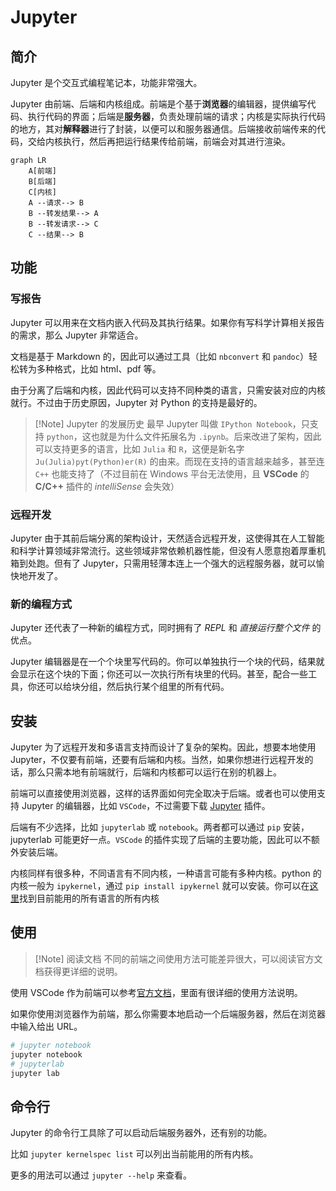 # Jupyter
<!-- TODO 需要大改 -->
## 简介

Jupyter 是个交互式编程笔记本，功能非常强大。

Jupyter 由前端、后端和内核组成。前端是个基于**浏览器**的编辑器，提供编写代码、执行代码的界面；后端是**服务器**，负责处理前端的请求；内核是实际执行代码的地方，其对**解释器**进行了封装，以便可以和服务器通信。后端接收前端传来的代码，交给内核执行，然后再把运行结果传给前端，前端会对其进行渲染。

```mermaid
graph LR
    A[前端]
    B[后端]
    C[内核]
    A --请求--> B
    B --转发结果--> A
    B --转发请求--> C
    C --结果--> B
```

## 功能

### 写报告

Jupyter 可以用来在文档内嵌入代码及其执行结果。如果你有写科学计算相关报告的需求，那么 Jupyter 非常适合。

文档是基于 Markdown 的，因此可以通过工具（比如 `nbconvert` 和 `pandoc`）轻松转为多种格式，比如 html、pdf 等。

由于分离了后端和内核，因此代码可以支持不同种类的语言，只需安装对应的内核就行。不过由于历史原因，Jupyter 对 Python 的支持是最好的。

> [!Note] Jupyter 的发展历史
> 最早 Jupyter 叫做 `IPython Notebook`，只支持 `python`，这也就是为什么文件拓展名为 `.ipynb`。后来改进了架构，因此可以支持更多的语言，比如 `Julia` 和 `R`，这便是新名字 `Ju(Julia)pyt(Python)er(R)` 的由来。而现在支持的语言越来越多，甚至连 `C++` 也能支持了（不过目前在 Windows 平台无法使用，且 **VSCode** 的 **C/C++** 插件的 *intelliSense* 会失效）

### 远程开发

Jupyter 由于其前后端分离的架构设计，天然适合远程开发，这使得其在人工智能和科学计算领域非常流行。这些领域非常依赖机器性能，但没有人愿意抱着厚重机箱到处跑。但有了 Jupyter，只需用轻薄本连上一个强大的远程服务器，就可以愉快地开发了。

### 新的编程方式

Jupyter 还代表了一种新的编程方式，同时拥有了 *REPL* 和 *直接运行整个文件* 的优点。

Jupyter 编辑器是在一个个块里写代码的。你可以单独执行一个块的代码，结果就会显示在这个块的下面；你还可以一次执行所有块里的代码。甚至，配合一些工具，你还可以给块分组，然后执行某个组里的所有代码。

## 安装

Jupyter 为了远程开发和多语言支持而设计了复杂的架构。因此，想要本地使用 Jupyter，不仅要有前端，还要有后端和内核。当然，如果你想进行远程开发的话，那么只需本地有前端就行，后端和内核都可以运行在别的机器上。

前端可以直接使用浏览器，这样的话界面如何完全取决于后端。或者也可以使用支持 Jupyter 的编辑器，比如 `VSCode`，不过需要下载 [Jupyter](https://marketplace.visualstudio.com/items?itemName=ms-toolsai.jupyter) 插件。

后端有不少选择，比如 `jupyterlab` 或 `notebook`。两者都可以通过 `pip` 安装，jupyterlab 可能更好一点。`VSCode` 的插件实现了后端的主要功能，因此可以不额外安装后端。

内核同样有很多种，不同语言有不同内核，一种语言可能有多种内核。python 的内核一般为 `ipykernel`，通过 `pip install ipykernel` 就可以安装。你可以在[这里](https://github.com/jupyter/jupyter/wiki/Jupyter-kernels)找到目前能用的所有语言的所有内核

## 使用

> [!Note] 阅读文档
> 不同的前端之间使用方法可能差异很大，可以阅读官方文档获得更详细的说明。

使用 VSCode 作为前端可以参考[官方文档](https://code.visualstudio.com/docs/datascience/jupyter-notebooks)，里面有很详细的使用方法说明。

如果你使用浏览器作为前端，那么你需要本地启动一个后端服务器，然后在浏览器中输入给出 URL。

```sh
# jupyter notebook
jupyter notebook
# jupyterlab
jupyter lab
```

## 命令行

Jupyter 的命令行工具除了可以启动后端服务器外，还有别的功能。

比如 `jupyter kernelspec list` 可以列出当前能用的所有内核。

更多的用法可以通过 `jupyter --help` 来查看。
